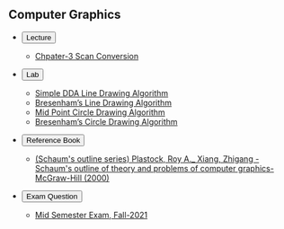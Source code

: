## Computer Graphics
- <button> Lecture </button>
    - [Chpater-3 Scan Conversion](./Chapter_3_Scan_Conversion.pdf)
- <button> Lab </button>
    - [Simple DDA Line Drawing Algorithm](./Lab/Lab-Assignment-CSE-424/DDA-Line-Drawing-Algorithm.cpp)
    - [Bresenham’s Line Drawing Algorithm](./Lab/Lab-Assignment-CSE-424/Bresenhams-Line-Drawing-Algorithm.cpp)
    - [Mid Point Circle Drawing Algorithm](./Lab/Lab-Assignment-CSE-424/Midpoint-Circle-Drawing-Algorithm.cpp)
    - [Bresenham’s Circle Drawing Algorithm](./Lab/Lab-Assignment-CSE-424/Bresenhams-Circle-Drawing-Algorithm.cpp)


- <button> Reference Book </button>
    - [(Schaum's outline series) Plastock, Roy A._ Xiang, Zhigang - Schaum's outline of theory and problems of computer graphics-McGraw-Hill (2000)](./(Schaum's%20outline%20series)%20Plastock%2C%20Roy%20A._%20Xiang%2C%20Zhigang%20-%20Schaum's%20outline%20of%20theory%20and%20problems%20of%20computer%20graphics-McGraw-Hill%20(2000).pdf)

- <button> Exam Question </button>
    - [Mid Semester Exam, Fall-2021](./MiD-CSE-423.pdf)
